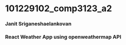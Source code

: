 # 101229102_comp3123_a2

### Janit Sriganeshaelankovan
### React Weather App using openweathermap API
